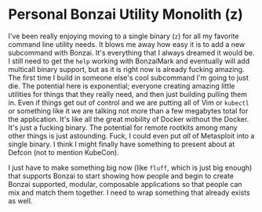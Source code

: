# Personal Bonzai Utility Monolith (z)

I've been really enjoying moving to a single binary (`z`) for all my
favorite command line utility needs. It blows me away how easy it is to
add a new subcommand with Bonzai. It's everything that I always dreamed
it would be. I still need to get the `help` working with BonzaiMark and
eventually will add multicall binary support, but as it is right now is
already fucking amazing. The first time I build in someone else's cool
subcommand I'm going to just die. The potential here is exponential;
everyone creating amazing little utilities for things that they really
need, and then just building pulling them in. Even if things get out of
control and we are putting all of Vim or `kubectl` or something like it
we are talking not more than a few megabytes total for the
application. It's like all the great mobility of Docker without the
Docker. It's just a fucking binary. The potential for remote rootkits
among many other things is just astounding. Fuck, I could even put *all*
of Metasploit into a single binary. I think I might finally have
something to present about at Defcon (not to mention KubeCon).

I just have to make something big now (like `fluff`, which is just big
enough) that supports Bonzai to start showing how people and begin to
create Bonzai supported, modular, composable applications so that people
can mix and match them together. I need to wrap something that already
exists as well.
